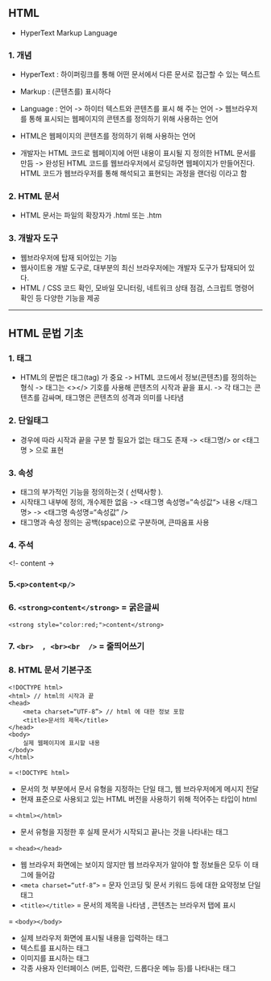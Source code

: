 ## HTML

* HyperText Markup Language

### 1. 개념
* HyperText : 하이퍼링크를 통해 어떤 문서에서 다른 문서로 접근할 수 있는 텍스트
* Markup : (콘텐츠를) 표시하다
* Language : 언어
-> 하이터 텍스트와 콘텐츠를 표시 해 주는 언어 
-> 웹브라우저를 통해 표시되는 웹페이지의 콘텐츠를 정의하기 위해 사용하는 언어 

* HTML은 웹페이지의 콘텐츠를 정의하기 위해 사용하는 언어
* 개발자는 HTML 코드로 웹페이지에 어떤 내용이 표시될 지 정의한 HTML 문서를 만듬 
-> 완성된 HTML 코드를 웹브라우저에서 로딩하면 웹페이지가 만들어진다. HTML 코드가 웹브라우저를 통해 해석되고 표현되는 과정을 랜더링 이라고 함 

### 2. HTML 문서
* HTML 문서는 파일의 확장자가 .html 또는 .htm

### 3. 개발자 도구
* 웹브라우저에 탑재 되어있는 기능
* 웹사이트용 개발 도구로, 대부분의 최신 브라우저에는 개발자 도구가 탑재되어 있다. 
* HTML / CSS 코드 확인, 모바일 모니터링, 네트워크 상태 점검, 스크립트 명령어 확인 등 다양한 기능을 제공 

------------------------------------------------------------------------------------------------------------------------------------------------

## HTML 문법 기초

### 1. 태그
* HTML의 문법은 태그(tag) 가 중요
-> HTML 코드에서 정보(콘텐츠)를 정의하는 형식
-> 태그는 <></> 기호를 사용해 콘텐츠의 시작과 끝을 표시.
-> 각 태그는 콘텐츠를 감싸며, 태그명은 콘텐츠의 성격과 의미를 나타냄 

### 2. 단일태그 
* 경우에 따라 시작과 끝을 구분 할 필요가 없는 태그도 존재
->  <태그명/> or <태그명 > 으로 표현 

### 3. 속성 
* 태그의 부가적인 기능을 정의하는것 ( 선택사항 ). 
* 시작태그 내부에 정의, 개수제한 없음 
-> <태그명 속성명=”속성값“> 내용 </태그명>
-> <태그명 속성명=“속성값” />
* 태그명과 속성 정의는 공백(space)으로 구분하며, 큰따옴표 사용 

### 4. 주석
<!- content ->

### 5.`<p>content<p/>`
### 6. `<strong>content</strong>` = 굵은글씨 
`<strong style="color:red;">content</strong>`
### 7. `<br>  , <br><br  />`  = 줄띄어쓰기

### 8. HTML 문서 기본구조 
```
<!DOCTYPE html>
<html> // html의 시작과 끝 
<head>
	<meta charset=“UTF-8”> // html 에 대한 정보 포함 
	<title>문서의 제목</title>
</head>
<body>
	실제 웹페이지에 표시할 내용
</body>
</html>
```

= `<!DOCTYPE html>` 
- 문서의 첫 부분에서 문서 유형을 지정하는 단일 태그, 웹 브라우저에게 메시지 전달
- 현재 표준으로 사용되고 있는 HTML 버전을 사용하기 위해 적어주는 타입이 html

= `<html></html>`
- 문서 유형을 지정한 후 실제 문서가 시작되고 끝나는 것을 나타내는 태그 

= `<head></head>`
- 웹 브라우저 화면에는 보이지 않지만 웹 브라우저가 알아야 할 정보들은 모두 이 태그에 들어감
- `<meta charset=“utf-8”>`
	= 문자 인코딩 및 문서 키워드 등에 대한 요약정보 단일태그 
- `<title></title>`
	= 문서의 제목을 나타냄 , 콘텐츠는 브라우저 탭에 표시 

= `<body></body>`
- 실제 브라우저 화면에 표시될 내용을 입력하는 태그 
- 텍스트를 표시하는 태그
- 이미지를 표시하는 태그 
- 각종 사용자 인터페이스 (버튼, 입력란, 드롭다운 메뉴 등)를 나타내는 태그 

